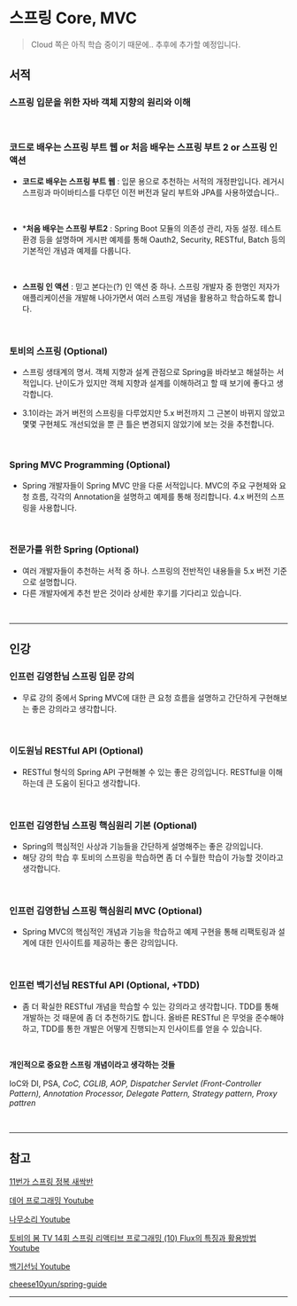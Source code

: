 
# 스프링 Core, MVC


> Cloud 쪽은 아직 학습 중이기 때문에.. 추후에 추가할 예정입니다.

## 서적

### 스프링 입문을 위한 자바 객체 지향의 원리와 이해

<br/>

### 코드로 배우는 스프링 부트 웹 or 처음 배우는 스프링 부트 2 or 스프링 인 액션

- **코드로 배우는 스프링 부트 웹** : 입문 용으로 추천하는 서적의 개정판입니다. 레거시 스프링과 마이바티스를 다루던 이전 버전과 달리 부트와 JPA를 사용하였습니다..

<br/>

- ***처음 배우는 스프링 부트2** : Spring Boot 모듈의 의존성 관리, 자동 설정. 테스트 환경 등을 설명하며 게시판 예제를 통해 Oauth2, Security, RESTful, Batch 등의 기본적인 개념과 예제를 다룹니다.

<br/>

- **스프링 인 액션** : 믿고 본다는(?) 인 액션 중 하나. 스프링 개발자 중 한명인 저자가 애플리케이션을 개발해 나아가면서 여러 스프링 개념을 활용하고 학습하도록 합니다.

<br/>

### 토비의 스프링 (Optional)

- 스프링 생태계의 명서. 객체 지향과 설계 관점으로 Spring을 바라보고 해설하는 서적입니다. 난이도가 있지만 객체 지향과 설계를 이해하려고 할 때 보기에 좋다고 생각합니다.
  
- 3.1이라는 과거 버전의 스프링을 다루었지만 5.x 버전까지 그 근본이 바뀌지 않았고 몇몇 구현체도 개선되었을 뿐 큰 틀은 변경되지 않았기에 보는 것을 추천합니다.

<br/>

### Spring MVC Programming (Optional)

- Spring 개발자들이 Spring MVC 만을 다룬 서적입니다. MVC의 주요 구현체와 요청 흐름, 각각의 Annotation을 설명하고 예제를 통해 정리합니다. 4.x 버전의 스프링을 사용합니다.

<br/>

### 전문가를 위한 Spring (Optional)

- 여러 개발자들이 추천하는 서적 중 하나. 스프링의 전반적인 내용들을 5.x 버전 기준으로 설명합니다.
- 다른 개발자에게 추천 받은 것이라 상세한 후기를 기다리고 있습니다.

<br/>

---

## 인강

### 인프런 김영한님 스프링 입문 강의

- 무료 강의 중에서 Spring MVC에 대한 큰 요청 흐름을 설명하고 간단하게 구현해보는 좋은 강의라고 생각합니다.

<br/>

### 이도원님 RESTful API (Optional)

- RESTful 형식의 Spring API 구현해볼 수 있는 좋은 강의입니다. RESTful을 이해하는데 큰 도움이 된다고 생각합니다.

<br/>

### 인프런 김영한님 스프링 핵심원리 기본 (Optional)

- Spring의 핵심적인 사상과 기능들을 간단하게 설명해주는 좋은 강의입니다.
- 해당 강의 학습 후 토비의 스프링을 학습하면 좀 더 수월한 학습이 가능할 것이라고 생각합니다.

<br/>

### 인프런 김영한님 스프링 핵심원리 MVC (Optional)

- Spring MVC의 핵심적인 개념과 기능을 학습하고 예제 구현을 통해 리팩토링과 설계에 대한 인사이트를 제공하는 좋은 강의입니다.

<br/>

### 인프런 백기선님 RESTful API (Optional, +TDD)

- 좀 더 확실한 RESTful 개념을 학습할 수 있는 강의라고 생각합니다. TDD를 통해 개발하는 것 때문에 좀 더 추천하기도 합니다. 올바른 RESTful 은 무엇을 준수해야하고, TDD를 통한 개발은 어떻게 진행되는지 인사이트를 얻을 수 있습니다.

<br/>

**개인적으로 중요한 스프링 개념이라고 생각하는 것들**

IoC와 DI, PSA, *CoC, CGLIB, AOP, Dispatcher Servlet (Front-Controller Pattern), Annotation Processor, Delegate Pattern,  Strategy pattern, Proxy pattren*

<br/>

---

## 참고

[11번가 스프링 정복 새싹반](https://github.com/11st-corp/spring-study-sprout)

[데어 프로그래밍 Youtube](https://www.youtube.com/channel/UCVrhnbfe78ODeQglXtT1Elw)

[나무소리 Youtube](https://www.youtube.com/channel/UCtaUzBujIBjtrkqACmkM44g)

[토비의 봄 TV 14회 스프링 리액티브 프로그래밍 (10) Flux의 특징과 활용방법 Youtube](https://www.youtube.com/watch?v=bc4wTgA_2Xk&list=PLv-xDnFD-nnmof-yoZQN8Fs2kVljIuFyC)

[백기선님 Youtube](https://www.youtube.com/channel/UCwjaZf1WggZdbczi36bWlBA)

[cheese10yun/spring-guide](https://github.com/cheese10yun/spring-guide)

---
